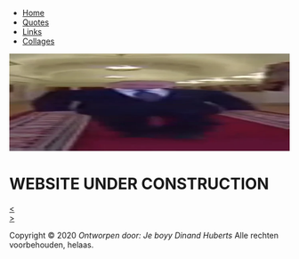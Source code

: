 <html lang="en">

<head>
    <meta name ="robots" content="all">
    <meta name ="language" content="Dutch">
    <meta name ="author" content="Dinand Huberts">
    <meta name ="description" content="Baulosite">
    <meta name ="keywords" content="Baulo, site, Baulosite">
    <meta name ="copyright" content="copyright">
    <meta http-equiv="Content-Type"
          content="text/html"
          charset=UTF-8>
    <link rel="stylesheet" href="styles.css">
   
</head>
<body>

<!--navigatie-->
<nav>
    <ul>
        <li><a href="index.html">Home</a></li>
        <li><a href="quotes.html">Quotes</a></li>
        <li><a href="links.html">Links</a></li>
        <li><a href="collages.html">Collages</a></li>
    </ul>
</nav>

<div id= "logo">
    <img width=100% height="175" src="WidePutin.jpg" alt="Logo">
    <a href="index.html"></a>
</div>
<h1>WEBSITE UNDER CONSTRUCTION</h1>
<div id= "pager">
    <div id="vorige">
        <a href="collages.html"><</a></div>
    <div id="volgende">
        <a href="quotes.html">></a></div>
</div>

</body>

<footer>
    <p>Copyright &copy; 2020 <i>Ontworpen door: Je boyy Dinand Huberts</i>
        Alle rechten voorbehouden, helaas.</p>
</footer>

</html>
